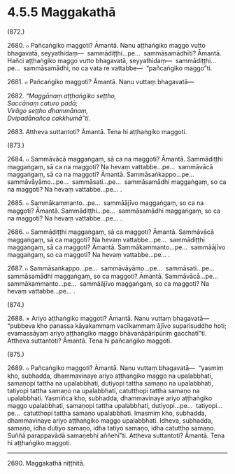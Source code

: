 

# 4.5.5 Maggakathā




(872.)

2680\. ๐ Pañcaṅgiko maggoti? Āmantā. Nanu aṭṭhaṅgiko maggo vutto bhagavatā, seyyathidaṃ—  sammādiṭṭhi…pe…  sammāsamādhīti? Āmantā. Hañci aṭṭhaṅgiko maggo vutto bhagavatā, seyyathidaṃ—  sammādiṭṭhi…pe…  sammāsamādhi, no ca vata re vattabbe—  “pañcaṅgiko maggo”ti.

2681\. ๐ Pañcaṅgiko maggoti? Āmantā. Nanu vuttaṃ bhagavatā—

2682\. _“Maggānaṃ aṭṭhaṅgiko seṭṭho,_  
_Saccānaṃ caturo padā;_  
_Virāgo seṭṭho dhammānaṃ,_  
_Dvipadānañca cakkhumā”ti._  


2683\. Attheva suttantoti? Āmantā. Tena hi aṭṭhaṅgiko maggoti.

(873.)

2684\. ๐ Sammāvācā maggaṅgaṃ, sā ca na maggoti? Āmantā. Sammādiṭṭhi maggaṅgaṃ, sā ca na maggoti? Na hevaṃ vattabbe…pe…  sammāvācā maggaṅgaṃ, sā ca na maggoti? Āmantā. Sammāsaṅkappo…pe…  sammāvāyāmo…pe…  sammāsati…pe…  sammāsamādhi maggaṅgaṃ, so ca na maggoti? Na hevaṃ vattabbe…pe… .

2685\. ๐ Sammākammanto…pe…  sammāājīvo maggaṅgaṃ, so ca na maggoti? Āmantā. Sammādiṭṭhi…pe…  sammāsamādhi maggaṅgaṃ, so ca na maggoti? Na hevaṃ vattabbe…pe… .

2686\. ๐ Sammādiṭṭhi maggaṅgaṃ, sā ca maggoti? Āmantā. Sammāvācā maggaṅgaṃ, sā ca maggoti? Na hevaṃ vattabbe…pe…  sammādiṭṭhi maggaṅgaṃ, sā ca maggoti? Āmantā. Sammākammanto…pe…  sammāājīvo maggaṅgaṃ, so ca maggoti? Na hevaṃ vattabbe…pe… .

2687\. ๐ Sammāsaṅkappo…pe…  sammāvāyāmo…pe…  sammāsati…pe…  sammāsamādhi maggaṅgaṃ, so ca maggoti? Āmantā. Sammāvācā…pe…  sammākammanto…pe…  sammāājīvo maggaṅgaṃ, so ca maggoti? Na hevaṃ vattabbe…pe… .

(874.)

2688\. × Ariyo aṭṭhaṅgiko maggoti? Āmantā. Nanu vuttaṃ bhagavatā—  “pubbeva kho panassa kāyakammaṃ vacīkammaṃ ājīvo suparisuddho hoti; evamassāyaṃ ariyo aṭṭhaṅgiko maggo bhāvanāpāripūriṃ gacchatī”ti. Attheva suttantoti? Āmantā. Tena hi pañcaṅgiko maggoti.

(875.)

2689\. ๐ Pañcaṅgiko maggoti? Āmantā. Nanu vuttaṃ bhagavatā—  “yasmiṃ kho, subhadda, dhammavinaye ariyo aṭṭhaṅgiko maggo na upalabbhati, samaṇopi tattha na upalabbhati, dutiyopi tattha samaṇo na upalabbhati, tatiyopi tattha samaṇo na upalabbhati, catutthopi tattha samaṇo na upalabbhati. Yasmiñca kho, subhadda, dhammavinaye ariyo aṭṭhaṅgiko maggo upalabbhati, samaṇopi tattha upalabbhati, dutiyopi…pe…  tatiyopi…pe…  catutthopi tattha samaṇo upalabbhati. Imasmiṃ kho, subhadda, dhammavinaye ariyo aṭṭhaṅgiko maggo upalabbhati. Idheva, subhadda, samaṇo, idha dutiyo samaṇo, idha tatiyo samaṇo, idha catuttho samaṇo. Suññā parappavādā samaṇebhi aññehī”ti. Attheva suttantoti? Āmantā. Tena hi aṭṭhaṅgiko maggoti.

---

2690\. Maggakathā niṭṭhitā.





